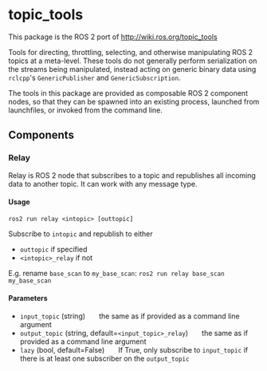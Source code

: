 # topic_tools

This package is the ROS 2 port of http://wiki.ros.org/topic_tools

Tools for directing, throttling, selecting, and otherwise manipulating ROS 2 topics at a meta-level. These tools do not generally perform serialization on the streams being manipulated, instead acting on generic binary data using `rclcpp`'s `GenericPublisher` and `GenericSubscription`.

The tools in this package are provided as composable ROS 2 component nodes, so that they can be spawned into an existing process, launched from launchfiles, or invoked from the command line.

## Components

### Relay

Relay is ROS 2 node that subscribes to a topic and republishes all incoming data to another topic. It can work with any message type.

#### Usage

```ros2 run relay <intopic> [outtopic]```

Subscribe to ```intopic``` and republish to either
- ```outtopic``` if specified
- ```<intopic>_relay``` if not

E.g. rename ```base_scan``` to ```my_base_scan```:
```ros2 run relay base_scan my_base_scan```

#### Parameters

- ```input_topic``` (string) 
&nbsp;&nbsp;&nbsp;&nbsp;&nbsp;&nbsp;the same as if provided as a command line argument
- ```output_topic``` (string, default=```<input_topic>_relay```) 
&nbsp;&nbsp;&nbsp;&nbsp;&nbsp;&nbsp;the same as if provided as a command line argument
- ```lazy``` (bool, default=False)
&nbsp;&nbsp;&nbsp;&nbsp;&nbsp;&nbsp;If True, only subscribe to ```input_topic``` if there is at least one subscriber on the ```output_topic``` 
